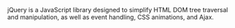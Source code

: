 jQuery is a JavaScript library designed to simplify HTML DOM tree traversal and manipulation, as well as event handling, CSS animations, and Ajax.
